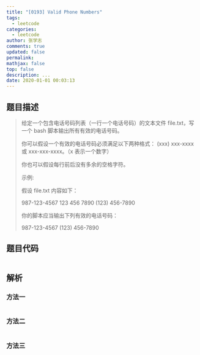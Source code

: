 ```yaml
---
title: "[0193] Valid Phone Numbers"
tags:
  - leetcode
categories:
  - leetcode
author: 张学志
comments: true
updated: false
permalink:
mathjax: false
top: false
description: ...
date: 2020-01-01 00:03:13
---
```


## 题目描述

> 给定一个包含电话号码列表（一行一个电话号码）的文本文件 file.txt，写一个 bash 脚本输出所有有效的电话号码。 
> 
> 你可以假设一个有效的电话号码必须满足以下两种格式： (xxx) xxx-xxxx 或 xxx-xxx-xxxx。（x 表示一个数字） 
> 
> 你也可以假设每行前后没有多余的空格字符。 
> 
> 示例: 
> 
> 假设 file.txt 内容如下： 
> 
> 987-123-4567
> 123 456 7890
> (123) 456-7890
> 
> 
> 你的脚本应当输出下列有效的电话号码： 
> 
> 987-123-4567
> (123) 456-7890
> 
> 

## 题目代码

```cpp

```

## 解析

### 方法一

```cpp

```

### 方法二

```cpp

```

### 方法三

```cpp

```

